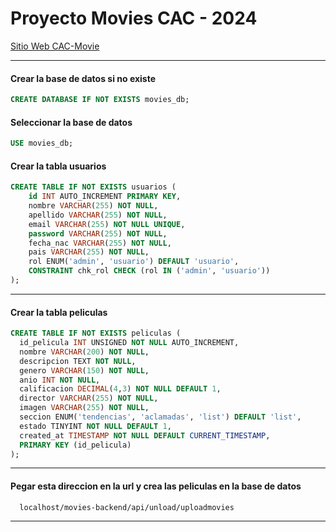 # Proyecto Movies CAC - 2024

[Sitio Web CAC-Movie](https://lea-2024.github.io/proyecto-movies/)

---
####  Crear la base de datos si no existe
```sql
CREATE DATABASE IF NOT EXISTS movies_db;
```
#### Seleccionar la base de datos
```sql
USE movies_db;
```
#### Crear la tabla usuarios
```sql
CREATE TABLE IF NOT EXISTS usuarios (
    id INT AUTO_INCREMENT PRIMARY KEY,
    nombre VARCHAR(255) NOT NULL,
    apellido VARCHAR(255) NOT NULL,
    email VARCHAR(255) NOT NULL UNIQUE,
    password VARCHAR(255) NOT NULL,
    fecha_nac VARCHAR(255) NOT NULL,
    pais VARCHAR(255) NOT NULL,
    rol ENUM('admin', 'usuario') DEFAULT 'usuario',
    CONSTRAINT chk_rol CHECK (rol IN ('admin', 'usuario'))
);
```
---
#### Crear la tabla peliculas
```sql
CREATE TABLE IF NOT EXISTS peliculas (
  id_pelicula INT UNSIGNED NOT NULL AUTO_INCREMENT,
  nombre VARCHAR(200) NOT NULL,
  descripcion TEXT NOT NULL,
  genero VARCHAR(150) NOT NULL,
  anio INT NOT NULL,
  calificacion DECIMAL(4,3) NOT NULL DEFAULT 1,
  director VARCHAR(255) NOT NULL,
  imagen VARCHAR(255) NOT NULL,
  seccion ENUM('tendencias', 'aclamadas', 'list') DEFAULT 'list',
  estado TINYINT NOT NULL DEFAULT 1,
  created_at TIMESTAMP NOT NULL DEFAULT CURRENT_TIMESTAMP,
  PRIMARY KEY (id_pelicula)
);
```
---
#### Pegar esta direccion en la url y crea las peliculas en la base de datos
```markdown
  localhost/movies-backend/api/unload/uploadmovies
```
---



